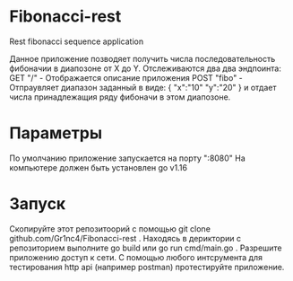 # Fibonacci-rest
Rest fibonacci sequence application

Данное приложение позводяет получить числа последовательность фибоначии в диапозоне от X до Y.
Отслеживаются два два эндпоинта:
GET "/" - Отображается описание приложения
POST "fibo" - Отпраувляет диапазон заданный в виде:
{
		"x":"10"
		"y":"20"
	}
  и отдает числа принадлежащия ряду фибоначи в этом диапозоне.
  
  # Параметры
  По умолчанию приложение запускается на порту ":8080"
  На компьютере должен быть установлен go v1.16
  # Запуск
  Скопируйте этот репозитоорий с помощью git clone github.com/Gr1nc4/Fibonacci-rest .
  Находясь в дериктории с репозиторием выполните go build или go run cmd/main.go .
  Разрешите приложению доступ к сети.
  С помощью любого интсрумента для тестирования http api (например postman) протестируйте приложение.
  
